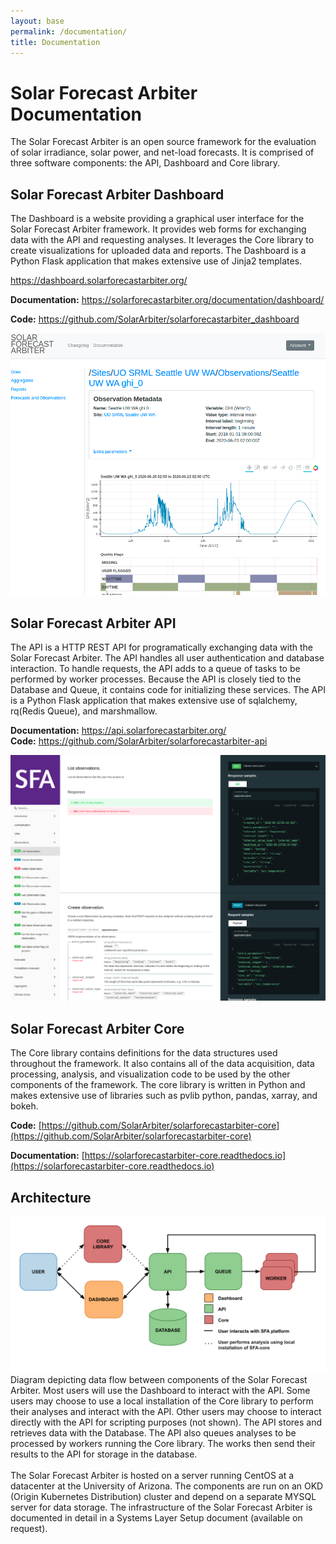 ```yaml
---
layout: base
permalink: /documentation/
title: Documentation
---
```


Solar Forecast Arbiter Documentation
====================================

The Solar Forecast Arbiter is an open source framework for the evaluation of
solar irradiance, solar power, and net-load forecasts. It is comprised of
three software components: the API, Dashboard and Core library.


<div class="row my-3">
<div class="col-md-7 col-xs-12">
<h2 id="solar-forecast-arbiter-dashboard">Solar Forecast Arbiter Dashboard</h2>
<p>
The Dashboard is a website providing a graphical user interface for the Solar
Forecast Arbiter framework. It provides web forms for exchanging data with the
API and requesting analyses. It leverages the Core library to create
visualizations for uploaded data and reports. The Dashboard is a Python Flask
application that makes extensive use of Jinja2 templates.
</p>

<a href="https://dashboard.solarforecastarbiter.org/">https://dashboard.solarforecastarbiter.org/</a><br/>

<b>Documentation:</b> <a href="https://solarforecastarbiter.org/documentation/dashboard/">https://solarforecastarbiter.org/documentation/dashboard/</a><br/>

<b>Code:</b> <a href="https://github.com/SolarArbiter/solarforecastarbiter_dashboard">https://github.com/SolarArbiter/solarforecastarbiter_dashboard</a>
</div>
<div class="col-md-5 col-xs-12">
<img class="shadow" src="/images/dashboard_screenshot.png"/>
</div>
</div>

<div class="row my-3">
<div class="col-md-7 col-xs-12">
<h2>Solar Forecast Arbiter API</h2>
<p>
The API is a HTTP REST API for programatically exchanging data with the Solar
Forecast Arbiter. The API handles all user authentication and database
interaction. To handle requests, the API adds to a queue of tasks to be
performed by worker processes. Because the API is closely tied to the Database
and Queue, it contains code for initializing these services. The API is
a Python Flask application that makes extensive use of sqlalchemy,
rq(Redis Queue), and marshmallow.
</p>

<b>Documentation:</b> <a href="https://api.solarforecastarbiter.org/">https://api.solarforecastarbiter.org/</a><br/>
<b>Code:</b> <a href="https://github.com/SolarArbiter/solarforecastarbiter-api">https://github.com/SolarArbiter/solarforecastarbiter-api</a><br/>
</div>
<div class="col-md-5 col-xs-12">
<img class="shadow" src="/images/api_screenshot.png"/>
</div>
</div>

## Solar Forecast Arbiter Core
The Core library contains definitions for the data structures used throughout
the framework. It also contains all of the data acquisition, data processing,
analysis, and visualization code to be used by the other components of the
framework. The core library is written in Python and makes extensive use of
libraries such as pvlib python, pandas, xarray, and bokeh.

**Code:** [https://github.com/SolarArbiter/solarforecastarbiter-core](https://github.com/SolarArbiter/solarforecastarbiter-core)

**Documentation:** [https://solarforecastarbiter-core.readthedocs.io](https://solarforecastarbiter-core.readthedocs.io)


## Architecture

<img class="figure" src="/images/architecture_chart.png"/>

<figcaption class="figure">
Diagram depicting data flow between components of the Solar Forecast Arbiter.
Most users will use the Dashboard to interact with the API. Some users may
choose to use a local installation of the Core library to perform their
analyses and interact with the API. Other users may choose to interact
directly with the API for scripting purposes (not shown). The API stores and
retrieves data with the Database. The API also queues analyses to be processed
by workers running the Core library. The works then send their results to the
API for storage in the database.</figcaption>

<br/>
The Solar Forecast Arbiter is hosted on a server running CentOS at a datacenter
at the University of Arizona. The components are run on an OKD (Origin
Kubernetes Distribution) cluster and depend on a separate MYSQL server for
data storage. The infrastructure of the Solar Forecast Arbiter is documented
in detail in a Systems Layer Setup document (available on request).
